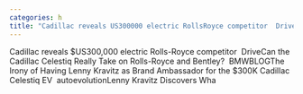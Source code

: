 ```yaml
---
categories: h
title: "Cadillac reveals US300000 electric RollsRoyce competitor  Drive"
---
```

Cadillac reveals $US300,000 electric Rolls-Royce competitor&nbsp;&nbsp;DriveCan the Cadillac Celestiq Really Take on Rolls-Royce and Bentley?&nbsp;&nbsp;BMWBLOGThe Irony of Having Lenny Kravitz as Brand Ambassador for the $300K Cadillac Celestiq EV&nbsp;&nbsp;autoevolutionLenny Kravitz Discovers Wha